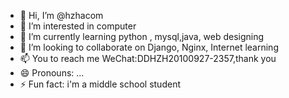 - 👋 Hi, I’m @hzhacom
- 👀 I’m interested in computer
- 🌱 I’m currently learning python , mysql,java, web designing
- 💞️ I’m looking to collaborate on Django, Nginx, Internet learning
- 📫 You to reach me WeChat:DDHZH20100927-2357,thank you
- 😄 Pronouns: ...
- ⚡ Fun fact: i'm a middle school student

<!---
hzhacom/hzhacom is a ✨ special ✨ repository because its `README.md` (this file) appears on your GitHub profile.
You can click the Preview link to take a look at your changes.
--->
